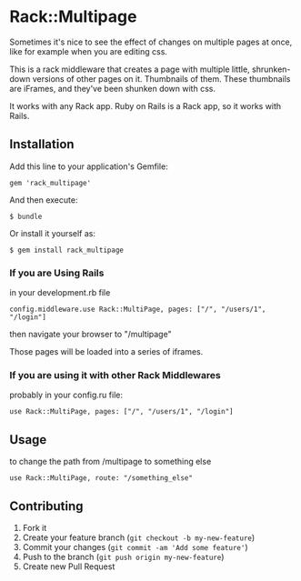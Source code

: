 # Rack::Multipage

Sometimes it's nice to see the effect of changes on multiple pages at once, like for example when you are editing css.

This is a rack middleware that creates a page with multiple little, shrunken-down versions of other pages on it. Thumbnails of them. These thumbnails are iFrames, and they've been shunken down with css.

It works with any Rack app. Ruby on Rails is a Rack app, so it works with Rails.




## Installation

Add this line to your application's Gemfile:

    gem 'rack_multipage'

And then execute:

    $ bundle

Or install it yourself as:

    $ gem install rack_multipage

### If you are Using Rails

in your development.rb file

    config.middleware.use Rack::MultiPage, pages: ["/", "/users/1", "/login"]

then navigate your browser to "/multipage"

Those pages will be loaded into a series of iframes.

### If you are using it with other Rack Middlewares

probably in your config.ru file:

    use Rack::MultiPage, pages: ["/", "/users/1", "/login"]


## Usage

to change the path from /multipage to something else

    use Rack::MultiPage, route: "/something_else"


## Contributing

1. Fork it
2. Create your feature branch (`git checkout -b my-new-feature`)
3. Commit your changes (`git commit -am 'Add some feature'`)
4. Push to the branch (`git push origin my-new-feature`)
5. Create new Pull Request

